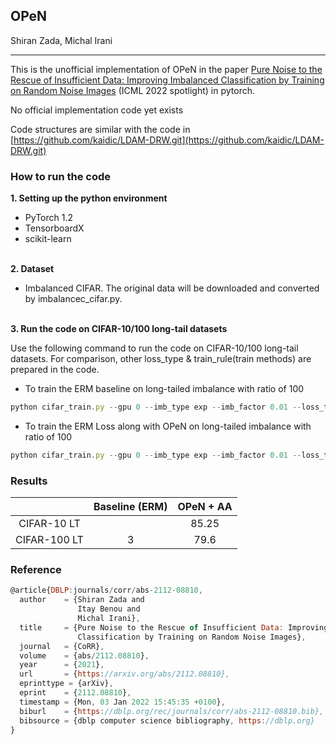 ## OPeN

Shiran Zada, Michal Irani

------

This is the unofficial implementation of OPeN in the paper [Pure Noise to the Rescue of Insufficient Data: Improving Imbalanced Classification by Training on Random Noise Images](https://arxiv.org/pdf/2112.08810.pdf) (ICML 2022 spotlight) in pytorch.

No official implementation code yet exists

Code structures are similar with the code in [https://github.com/kaidic/LDAM-DRW.git](https://github.com/kaidic/LDAM-DRW.git)


### How to run the code

**1. Setting up the python environment**

- PyTorch 1.2
- TensorboardX
- scikit-learn

\
**2. Dataset**

- Imbalanced CIFAR. The original data will be downloaded and converted by imbalancec_cifar.py.

\
**3. Run the code on CIFAR-10/100 long-tail datasets**

Use the following command to run the code on CIFAR-10/100 long-tail datasets.
For comparison, other loss_type & train_rule(train methods) are prepared in the code. 

- To train the ERM baseline on long-tailed imbalance with ratio of 100

```javascript
python cifar_train.py --gpu 0 --imb_type exp --imb_factor 0.01 --loss_type CE --train_rule None --arch wide_resnet28_10
```

- To train the ERM Loss along with OPeN on long-tailed imbalance with ratio of 100
```javascript
python cifar_train.py --gpu 0 --imb_type exp --imb_factor 0.01 --loss_type CE --train_rule OPeN --arch wide_resnet28_10
```
### Results
 | |Baseline (ERM) | OPeN + AA |
 | :---:  | :---: |:---: |
 |CIFAR-10 LT | | 85.25 |
 |CIFAR-100 LT| 3 | 79.6 |


### Reference

```javascript
@article{DBLP:journals/corr/abs-2112-08810,
  author    = {Shiran Zada and
               Itay Benou and
               Michal Irani},
  title     = {Pure Noise to the Rescue of Insufficient Data: Improving Imbalanced
               Classification by Training on Random Noise Images},
  journal   = {CoRR},
  volume    = {abs/2112.08810},
  year      = {2021},
  url       = {https://arxiv.org/abs/2112.08810},
  eprinttype = {arXiv},
  eprint    = {2112.08810},
  timestamp = {Mon, 03 Jan 2022 15:45:35 +0100},
  biburl    = {https://dblp.org/rec/journals/corr/abs-2112-08810.bib},
  bibsource = {dblp computer science bibliography, https://dblp.org}
}
```
